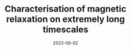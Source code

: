---
title: "Characterisation of magnetic relaxation on extremely long timescales"
collection: publications
date: 2023-06-02
venue: 'Physical Chemistry Chemical Physics'
paperurl: 'https://dx.doi.org/10.1039/d3cp01278f'
citation: 'W J. A. Blackmore, G. K. Gransbury, P. Evans, J. G. C. Kragskow, D. P. Mills, N. F. Chilton, <i>Phys. Chem. Chem. Phys.</i>, 2023, Advance Article'
---